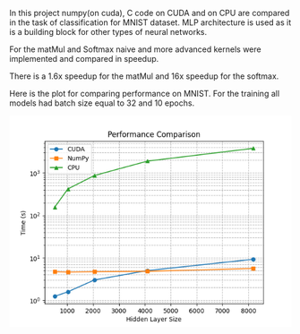In this project numpy(on cuda), C code on CUDA and on CPU are compared in the task of classification for MNIST dataset. MLP architecture is used as it is a building block for other types of neural networks.

For the matMul and Softmax naive and more advanced kernels were implemented and compared in speedup.

There is a 1.6x speedup for the matMul and 16x speedup for the softmax.

Here is the plot for comparing performance on MNIST. For the training all models had batch size equal to 32 and 10 epochs.

![](cpuVScudaVSnumpy.png)
